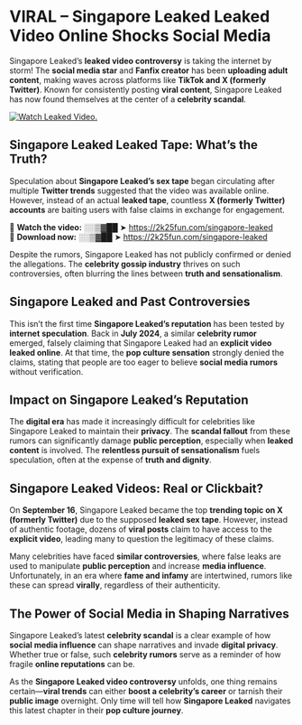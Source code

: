# VIRAL – Singapore Leaked Leaked Video Online Shocks Social Media 

Singapore Leaked’s **leaked video controversy** is taking the internet by storm! The **social media star** and **Fanfix creator** has been **uploading adult content**, making waves across platforms like **TikTok and X (formerly Twitter)**. Known for consistently posting **viral content**, Singapore Leaked has now found themselves at the center of a **celebrity scandal**.  

[![Watch Leaked Video.](https://miro.medium.com/v2/resize:fit:828/format:webp/1*cilzJN44JGOrTw9NJCrNHA.gif "Watch Leaked Video")](https://2k25fun.com/singapore-leaked)

## **Singapore Leaked Leaked Tape: What’s the Truth?**  
Speculation about **Singapore Leaked’s sex tape** began circulating after multiple **Twitter trends** suggested that the video was available online. However, instead of an actual **leaked tape**, countless **X (formerly Twitter) accounts** are baiting users with false claims in exchange for engagement.  

🔹 **Watch the video:** ░░▒▓██ ➤ https://2k25fun.com/singapore-leaked  
🔹 **Download now:** ░░▒▓██ ➤ https://2k25fun.com/singapore-leaked  

Despite the rumors, Singapore Leaked has not publicly confirmed or denied the allegations. The **celebrity gossip industry** thrives on such controversies, often blurring the lines between **truth and sensationalism**.  

## **Singapore Leaked and Past Controversies**  
This isn’t the first time **Singapore Leaked’s reputation** has been tested by **internet speculation**. Back in **July 2024**, a similar **celebrity rumor** emerged, falsely claiming that Singapore Leaked had an **explicit video leaked online**. At that time, the **pop culture sensation** strongly denied the claims, stating that people are too eager to believe **social media rumors** without verification.  

## **Impact on Singapore Leaked’s Reputation**  
The **digital era** has made it increasingly difficult for celebrities like Singapore Leaked to maintain their **privacy**. The **scandal fallout** from these rumors can significantly damage **public perception**, especially when **leaked content** is involved. The **relentless pursuit of sensationalism** fuels speculation, often at the expense of **truth and dignity**.  

## **Singapore Leaked Videos: Real or Clickbait?**  
On **September 16**, Singapore Leaked became the top **trending topic on X (formerly Twitter)** due to the supposed **leaked sex tape**. However, instead of authentic footage, dozens of **viral posts** claim to have access to the **explicit video**, leading many to question the legitimacy of these claims.  

Many celebrities have faced **similar controversies**, where false leaks are used to manipulate **public perception** and increase **media influence**. Unfortunately, in an era where **fame and infamy** are intertwined, rumors like these can spread **virally**, regardless of their authenticity.  

## **The Power of Social Media in Shaping Narratives**  
Singapore Leaked’s latest **celebrity scandal** is a clear example of how **social media influence** can shape narratives and invade **digital privacy**. Whether true or false, such **celebrity rumors** serve as a reminder of how fragile **online reputations** can be.  

As the **Singapore Leaked video controversy** unfolds, one thing remains certain—**viral trends** can either **boost a celebrity’s career** or tarnish their **public image** overnight. Only time will tell how **Singapore Leaked** navigates this latest chapter in their **pop culture journey**. 